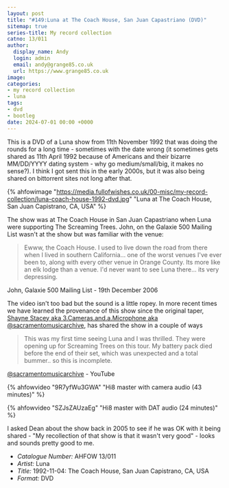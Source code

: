 ```yaml
---
layout: post
title: "#149:Luna at The Coach House, San Juan Capastriano (DVD)"
sitemap: true
series-title: My record collection
catno: 13/011
author:
  display_name: Andy
  login: admin
  email: andy@grange85.co.uk
  url: https://www.grange85.co.uk
image:
categories:
- my record collection
- luna
tags:
- dvd
- bootleg
date: 2024-07-01 00:00 +0000
---
```

This is a DVD of a Luna show from 11th November 1992 that was doing the rounds for a long time - sometimes with the date wrong (it sometimes gets shared as 11th April 1992 because of Americans and their bizarre MM/DD/YYYY dating system - why go medium/small/big, it makes no sense?). I think I got sent this in the early 2000s, but it was also being shared on bittorrent sites not long after that.

{% ahfowimage "https://media.fullofwishes.co.uk/00-misc/my-record-collection/luna-coach-house-1992-dvd.jpg" "Luna at The Coach House, San Juan Capistrano, CA, USA" %}

The show was at The Coach House in San Juan Capastriano when Luna were supporting The Screaming Trees. John, on the Galaxie 500 Mailing List wasn't at the show but was familiar with the venue:

<blockquote>
Ewww, the Coach House. I used to live down the road from there when I lived
in southern California... one of the worst venues I've ever been to, along
with every other venue in Orange County. Its more like an elk lodge than a venue.
I'd never want to see Luna there... its very depressing.
</blockquote>
<p class="caption">John, Galaxie 500 Mailing List - 19th December 2006</p>

The video isn't too bad but the sound is a little ropey. In more recent times we have learned the provenance of this show since the original taper, [Shayne Stacey aka 3.Cameras.and.a.Microphone aka @sacramentomusicarchive](https://www.youtube.com/@sacramentomusicarchive), has shared the show in a couple of ways

<blockquote>
This was my first time seeing Luna and I was thrilled. They were opening up for Screaming Trees on this tour. My battery pack died before the end of their set, which was unexpected and a total bummer.. so this is incomplete.
</blockquote>
<p class="caption"><a href="@sacramentomusicarchive">@sacramentomusicarchive</a> - YouTube</p>

{% ahfowvideo "9R7yfWu3GWA" "Hi8 master with camera audio (43 minutes)" %}

{% ahfowvideo "SZJsZAUzaEg" "Hi8 master with DAT audio (24 minutes)" %}

I asked Dean about the show back in 2005 to see if he was OK with it being shared - "My recollection of that show is that it wasn't very good" - looks and sounds pretty good to me.

 - *Catalogue Number:* AHFOW 13/011
 - *Artist:* Luna
 - *Title:* 1992-11-04: The Coach House, San Juan Capistrano, CA, USA
 - *Format:* DVD

